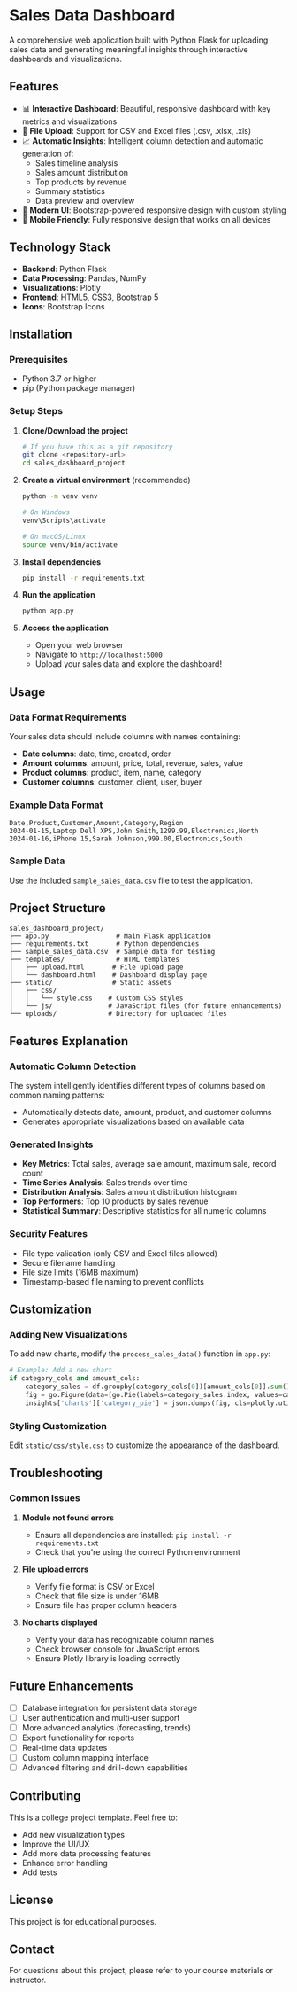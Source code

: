 # Sales Data Dashboard

A comprehensive web application built with Python Flask for uploading sales data and generating meaningful insights through interactive dashboards and visualizations.

## Features

- 📊 **Interactive Dashboard**: Beautiful, responsive dashboard with key metrics and visualizations
- 📁 **File Upload**: Support for CSV and Excel files (.csv, .xlsx, .xls)
- 📈 **Automatic Insights**: Intelligent column detection and automatic generation of:
  - Sales timeline analysis
  - Sales amount distribution
  - Top products by revenue
  - Summary statistics
  - Data preview and overview
- 🎨 **Modern UI**: Bootstrap-powered responsive design with custom styling
- 📱 **Mobile Friendly**: Fully responsive design that works on all devices

## Technology Stack

- **Backend**: Python Flask
- **Data Processing**: Pandas, NumPy
- **Visualizations**: Plotly
- **Frontend**: HTML5, CSS3, Bootstrap 5
- **Icons**: Bootstrap Icons

## Installation

### Prerequisites
- Python 3.7 or higher
- pip (Python package manager)

### Setup Steps

1. **Clone/Download the project**
   ```bash
   # If you have this as a git repository
   git clone <repository-url>
   cd sales_dashboard_project
   ```

2. **Create a virtual environment** (recommended)
   ```bash
   python -m venv venv
   
   # On Windows
   venv\Scripts\activate
   
   # On macOS/Linux
   source venv/bin/activate
   ```

3. **Install dependencies**
   ```bash
   pip install -r requirements.txt
   ```

4. **Run the application**
   ```bash
   python app.py
   ```

5. **Access the application**
   - Open your web browser
   - Navigate to `http://localhost:5000`
   - Upload your sales data and explore the dashboard!

## Usage

### Data Format Requirements

Your sales data should include columns with names containing:
- **Date columns**: date, time, created, order
- **Amount columns**: amount, price, total, revenue, sales, value
- **Product columns**: product, item, name, category
- **Customer columns**: customer, client, user, buyer

### Example Data Format

```csv
Date,Product,Customer,Amount,Category,Region
2024-01-15,Laptop Dell XPS,John Smith,1299.99,Electronics,North
2024-01-16,iPhone 15,Sarah Johnson,999.00,Electronics,South
```

### Sample Data

Use the included `sample_sales_data.csv` file to test the application.

## Project Structure

```
sales_dashboard_project/
├── app.py                 # Main Flask application
├── requirements.txt       # Python dependencies
├── sample_sales_data.csv  # Sample data for testing
├── templates/             # HTML templates
│   ├── upload.html       # File upload page
│   └── dashboard.html    # Dashboard display page
├── static/               # Static assets
│   ├── css/
│   │   └── style.css    # Custom CSS styles
│   └── js/              # JavaScript files (for future enhancements)
└── uploads/             # Directory for uploaded files
```

## Features Explanation

### Automatic Column Detection
The system intelligently identifies different types of columns based on common naming patterns:
- Automatically detects date, amount, product, and customer columns
- Generates appropriate visualizations based on available data

### Generated Insights
- **Key Metrics**: Total sales, average sale amount, maximum sale, record count
- **Time Series Analysis**: Sales trends over time
- **Distribution Analysis**: Sales amount distribution histogram
- **Top Performers**: Top 10 products by sales revenue
- **Statistical Summary**: Descriptive statistics for all numeric columns

### Security Features
- File type validation (only CSV and Excel files allowed)
- Secure filename handling
- File size limits (16MB maximum)
- Timestamp-based file naming to prevent conflicts

## Customization

### Adding New Visualizations
To add new charts, modify the `process_sales_data()` function in `app.py`:

```python
# Example: Add a new chart
if category_cols and amount_cols:
    category_sales = df.groupby(category_cols[0])[amount_cols[0]].sum()
    fig = go.Figure(data=[go.Pie(labels=category_sales.index, values=category_sales.values)])
    insights['charts']['category_pie'] = json.dumps(fig, cls=plotly.utils.PlotlyJSONEncoder)
```

### Styling Customization
Edit `static/css/style.css` to customize the appearance of the dashboard.

## Troubleshooting

### Common Issues

1. **Module not found errors**
   - Ensure all dependencies are installed: `pip install -r requirements.txt`
   - Check that you're using the correct Python environment

2. **File upload errors**
   - Verify file format is CSV or Excel
   - Check that file size is under 16MB
   - Ensure file has proper column headers

3. **No charts displayed**
   - Verify your data has recognizable column names
   - Check browser console for JavaScript errors
   - Ensure Plotly library is loading correctly

## Future Enhancements

- [ ] Database integration for persistent data storage
- [ ] User authentication and multi-user support
- [ ] More advanced analytics (forecasting, trends)
- [ ] Export functionality for reports
- [ ] Real-time data updates
- [ ] Custom column mapping interface
- [ ] Advanced filtering and drill-down capabilities

## Contributing

This is a college project template. Feel free to:
- Add new visualization types
- Improve the UI/UX
- Add more data processing features
- Enhance error handling
- Add tests

## License

This project is for educational purposes.

## Contact

For questions about this project, please refer to your course materials or instructor.

